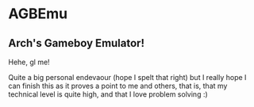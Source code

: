 # AGBEmu
## Arch's Gameboy Emulator!
Hehe, gl me!

Quite a big personal endevaour (hope I spelt that right) but I really hope I can finish this as it proves a point to me and others, that is, that my technical level is quite high, and that I love problem solving :)